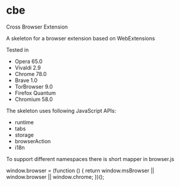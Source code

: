 # cbe
Cross Browser Extension

A skeleton for a browser extension based on WebExtensions

Tested in
+ Opera 65.0
+ Vivaldi 2.9
+ Chrome 78.0
+ Brave 1.0
+ TorBrowser 9.0
+ Firefox Quantum
+ Chromium 58.0


The skeleton uses following JavaScript APIs:
+ runtime
+ tabs
+ storage
+ browserAction
+ i18n

To support different namespaces there is short mapper in browser.js 

window.browser = (function () {
  return window.msBrowser ||
    window.browser ||
    window.chrome;
})();


